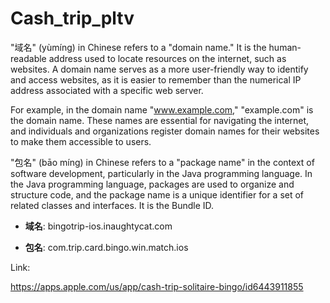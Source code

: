 # Cash_trip_pltv

"域名" (yùmíng) in Chinese refers to a "domain name." It is the human-readable address used to locate resources on the internet, such as websites. A domain name serves as a more user-friendly way to identify and access websites, as it is easier to remember than the numerical IP address associated with a specific web server.

For example, in the domain name "www.example.com," "example.com" is the domain name. These names are essential for navigating the internet, and individuals and organizations register domain names for their websites to make them accessible to users.

"包名" (bāo míng) in Chinese refers to a "package name" in the context of software development, particularly in the Java programming language. In the Java programming language, packages are used to organize and structure code, and the package name is a unique identifier for a set of related classes and interfaces. It is the Bundle ID. 

 - **域名**: bingotrip-ios.inaughtycat.com
   
 - **包名**: com.trip.card.bingo.win.match.ios			
						
Link: 

https://apps.apple.com/us/app/cash-trip-solitaire-bingo/id6443911855

